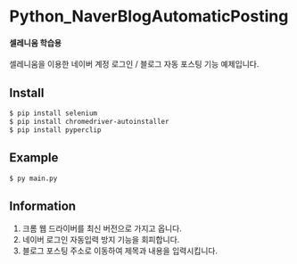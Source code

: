 # Python_NaverBlogAutomaticPosting

#### 셀레니움 학습용 <br>
셀레니움을 이용한 네이버 계정 로그인 / 블로그 자동 포스팅 기능 예제입니다.

## Install
``` sh
$ pip install selenium
$ pip install chromedriver-autoinstaller
$ pip install pyperclip
```

## Example
``` sh
$ py main.py
```

## Information
1. 크롬 웹 드라이버를 최신 버전으로 가지고 옵니다. 
2. 네이버 로그인 자동입력 방지 기능을 회피합니다.
3. 블로그 포스팅 주소로 이동하여 제목과 내용을 입력시킵니다.
